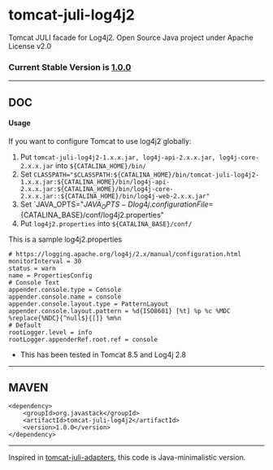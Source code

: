 # tomcat-juli-log4j2

Tomcat JULI facade for Log4j2. Open Source Java project under Apache License v2.0

### Current Stable Version is [1.0.0](https://search.maven.org/#search|ga|1|g%3Aorg.javastack%20a%3Atomcat-juli-log4j2)

---

## DOC

#### Usage

If you want to configure Tomcat to use log4j2 globally:

  1. Put `tomcat-juli-log4j2-1.x.x.jar, log4j-api-2.x.x.jar, log4j-core-2.x.x.jar` into `${CATALINA_HOME}/bin/`
  2. Set `CLASSPATH="$CLASSPATH:${CATALINA_HOME}/bin/tomcat-juli-log4j2-1.x.x.jar:${CATALINA_HOME}/bin/log4j-api-2.x.x.jar:${CATALINA_HOME}/bin/log4j-core-2.x.x.jar::${CATALINA_HOME}/bin/log4j-web-2.x.x.jar"`
  3. Set `JAVA_OPTS="$JAVA_OPTS -Dlog4j.configurationFile=${CATALINA_BASE}/conf/log4j2.properties"
  4. Put `log4j2.properties` into `${CATALINA_BASE}/conf/`
  
This is a sample log4j2.properties

```properties
# https://logging.apache.org/log4j/2.x/manual/configuration.html
monitorInterval = 30
status = warn
name = PropertiesConfig
# Console Text
appender.console.type = Console
appender.console.name = console
appender.console.layout.type = PatternLayout
appender.console.layout.pattern = %d{ISO8601} [%t] %p %c %MDC %replace{%NDC}{^null$}{[]} %m%n
# Default
rootLogger.level = info
rootLogger.appenderRef.root.ref = console
```

* This has been tested in Tomcat 8.5 and Log4j 2.8

---

## MAVEN

    <dependency>
        <groupId>org.javastack</groupId>
        <artifactId>tomcat-juli-log4j2</artifactId>
        <version>1.0.0</version>
    </dependency>

---
Inspired in [tomcat-juli-adapters](http://tomcat.apache.org/download-70.cgi), this code is Java-minimalistic version.
